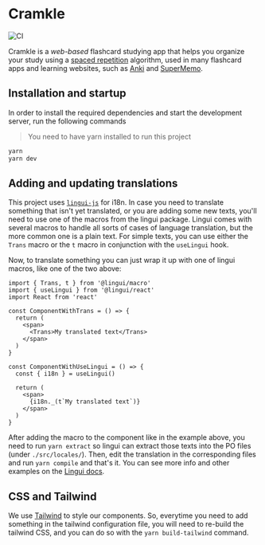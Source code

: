# Cramkle

![CI](https://github.com/cramkle/cramkle/workflows/CI/badge.svg?branch=main)

Cramkle is a *web-based* flashcard studying app that helps you
organize your study using a [spaced repetition](https://en.wikipedia.org/wiki/Spaced_repetition)
algorithm, used in many flashcard apps and learning websites, such as
[Anki](https://apps.ankiweb.net/) and [SuperMemo](https://www.supermemo.com/).

## Installation and startup

In order to install the required dependencies and
start the development server, run the following commands

> You need to have yarn installed to run this project

```sh
yarn
yarn dev
```

## Adding and updating translations

This project uses [`lingui-js`](https://github.com/lingui/js-lingui) for i18n. In case you need
to translate something that isn't yet translated, or you are adding some new texts, you'll need
to use one of the macros from the lingui package. Lingui comes with several macros to handle all
sorts of cases of language translation, but the more common one is a plain text. For simple texts,
you can use either the `Trans` macro or the `t` macro in conjunction with the `useLingui` hook.

Now, to translate something you can just wrap it up with one of lingui macros, like one of the two above:

```tsx
import { Trans, t } from '@lingui/macro'
import { useLingui } from '@lingui/react'
import React from 'react'

const ComponentWithTrans = () => {
  return (
    <span>
      <Trans>My translated text</Trans>
    </span>
  )
}

const ComponentWithUseLingui = () => {
  const { i18n } = useLingui()

  return (
    <span>
      {i18n._(t`My translated text`)}
    </span>
  )
}
```

After adding the macro to the component like in the example above, you need to run `yarn extract` so lingui
can extract those texts into the PO files (under `./src/locales/`). Then, edit the translation in the corresponding
files and run `yarn compile` and that's it. You can see more info and other examples on the [Lingui docs](https://lingui.js.org/).

## CSS and Tailwind

We use [Tailwind](https://tailwindcss.com) to style our components. So, everytime you need to add
something in the tailwind configuration file, you will need to re-build the tailwind CSS, and you
can do so with the `yarn build-tailwind` command.

